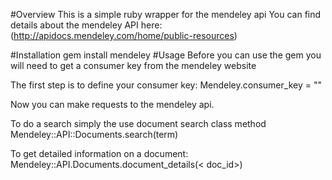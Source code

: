 #Overview
This is a simple ruby wrapper for the mendeley api
You can find details about the mendeley API here:
(http://apidocs.mendeley.com/home/public-resources)

#Installation
    gem install mendeley
#Usage
Before you can use the gem you will need to get a consumer key from the
mendeley website

The first step is to define your consumer key:
    Mendeley.consumer_key = "<Your key here>"

Now you can make requests to the mendeley api. 

To do a search simply the use document search class method
    Mendeley::API::Documents.search(term)

To get detailed information on a document:
    Mendeley::API.Documents.document_details(< doc_id>)
